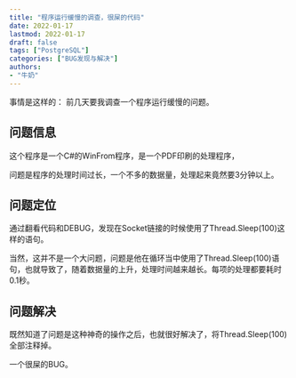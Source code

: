 ```yaml
---
title: "程序运行缓慢的调查，很屎的代码"
date: 2022-01-17
lastmod: 2022-01-17
draft: false
tags: ["PostgreSQL"]
categories: ["BUG发现与解决"]
authors:
- "牛奶"
---
```


事情是这样的：
前几天要我调查一个程序运行缓慢的问题。

## 问题信息

这个程序是一个C#的WinFrom程序，是一个PDF印刷的处理程序，

问题是程序的处理时间过长，一个不多的数据量，处理起来竟然要3分钟以上。

## 问题定位

通过翻看代码和DEBUG，发现在Socket链接的时候使用了Thread.Sleep(100)这样的语句。

当然，这并不是一个大问题，问题是他在循环当中使用了Thread.Sleep(100)语句，也就导致了，随着数据量的上升，处理时间越来越长。每项的处理都要耗时0.1秒。

## 问题解决

既然知道了问题是这种神奇的操作之后，也就很好解决了，将Thread.Sleep(100)全部注释掉。

一个很屎的BUG。